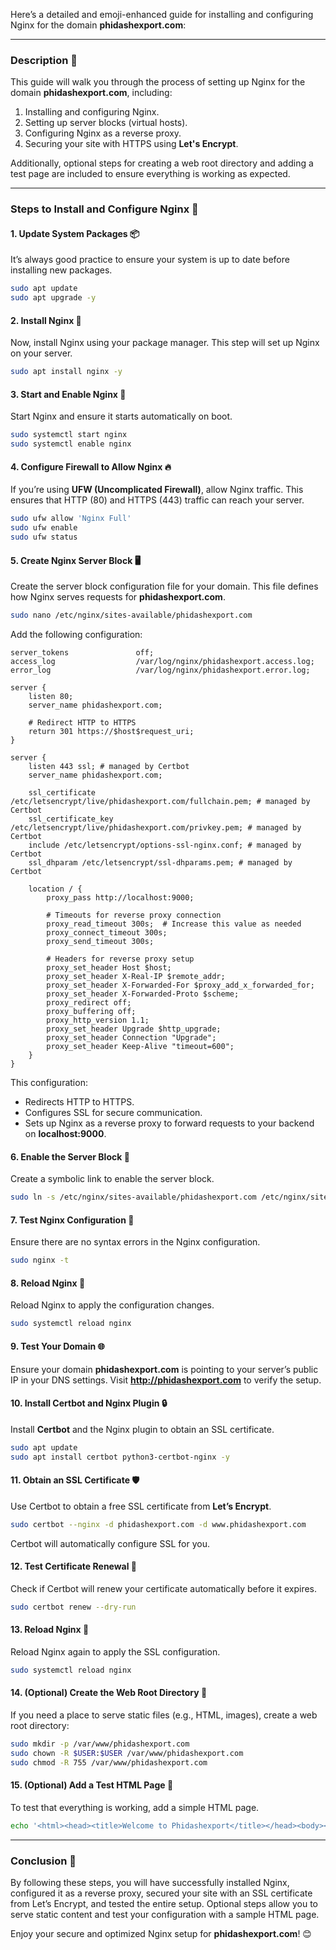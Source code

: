 Here’s a detailed and emoji-enhanced guide for installing and configuring Nginx for the domain **phidashexport.com**:

---

### **Description** 📜

This guide will walk you through the process of setting up Nginx for the domain **phidashexport.com**, including:
1. Installing and configuring Nginx.
2. Setting up server blocks (virtual hosts).
3. Configuring Nginx as a reverse proxy.
4. Securing your site with HTTPS using **Let's Encrypt**.

Additionally, optional steps for creating a web root directory and adding a test page are included to ensure everything is working as expected.

---

### **Steps to Install and Configure Nginx** 🚀

#### 1. **Update System Packages** 📦
It’s always good practice to ensure your system is up to date before installing new packages.
```bash
sudo apt update
sudo apt upgrade -y
```

#### 2. **Install Nginx** 🔧
Now, install Nginx using your package manager. This step will set up Nginx on your server.
```bash
sudo apt install nginx -y
```

#### 3. **Start and Enable Nginx** 🔄
Start Nginx and ensure it starts automatically on boot.
```bash
sudo systemctl start nginx
sudo systemctl enable nginx
```

#### 4. **Configure Firewall to Allow Nginx** 🔥
If you’re using **UFW (Uncomplicated Firewall)**, allow Nginx traffic. This ensures that HTTP (80) and HTTPS (443) traffic can reach your server.
```bash
sudo ufw allow 'Nginx Full'
sudo ufw enable
sudo ufw status
```

#### 5. **Create Nginx Server Block** 🖥️
Create the server block configuration file for your domain. This file defines how Nginx serves requests for **phidashexport.com**.
```bash
sudo nano /etc/nginx/sites-available/phidashexport.com
```
Add the following configuration:
```nginx
server_tokens               off;
access_log                  /var/log/nginx/phidashexport.access.log;
error_log                   /var/log/nginx/phidashexport.error.log;

server {
    listen 80;
    server_name phidashexport.com;

    # Redirect HTTP to HTTPS
    return 301 https://$host$request_uri;
}

server {
    listen 443 ssl; # managed by Certbot
    server_name phidashexport.com;

    ssl_certificate /etc/letsencrypt/live/phidashexport.com/fullchain.pem; # managed by Certbot
    ssl_certificate_key /etc/letsencrypt/live/phidashexport.com/privkey.pem; # managed by Certbot
    include /etc/letsencrypt/options-ssl-nginx.conf; # managed by Certbot
    ssl_dhparam /etc/letsencrypt/ssl-dhparams.pem; # managed by Certbot

    location / {
        proxy_pass http://localhost:9000;

        # Timeouts for reverse proxy connection
        proxy_read_timeout 300s;  # Increase this value as needed
        proxy_connect_timeout 300s;
        proxy_send_timeout 300s;        

        # Headers for reverse proxy setup
        proxy_set_header Host $host;
        proxy_set_header X-Real-IP $remote_addr;
        proxy_set_header X-Forwarded-For $proxy_add_x_forwarded_for;
        proxy_set_header X-Forwarded-Proto $scheme;
        proxy_redirect off;
        proxy_buffering off;
        proxy_http_version 1.1;
        proxy_set_header Upgrade $http_upgrade;
        proxy_set_header Connection "Upgrade";
        proxy_set_header Keep-Alive "timeout=600";
    }
}
```
This configuration:
- Redirects HTTP to HTTPS.
- Configures SSL for secure communication.
- Sets up Nginx as a reverse proxy to forward requests to your backend on **localhost:9000**.

#### 6. **Enable the Server Block** 🔗
Create a symbolic link to enable the server block.
```bash
sudo ln -s /etc/nginx/sites-available/phidashexport.com /etc/nginx/sites-enabled/
```

#### 7. **Test Nginx Configuration** 🧪
Ensure there are no syntax errors in the Nginx configuration.
```bash
sudo nginx -t
```

#### 8. **Reload Nginx** 🔄
Reload Nginx to apply the configuration changes.
```bash
sudo systemctl reload nginx
```

#### 9. **Test Your Domain** 🌐
Ensure your domain **phidashexport.com** is pointing to your server’s public IP in your DNS settings. Visit **http://phidashexport.com** to verify the setup.

#### 10. **Install Certbot and Nginx Plugin** 🔒
Install **Certbot** and the Nginx plugin to obtain an SSL certificate.
```bash
sudo apt update
sudo apt install certbot python3-certbot-nginx -y
```

#### 11. **Obtain an SSL Certificate** 🛡️
Use Certbot to obtain a free SSL certificate from **Let’s Encrypt**.
```bash
sudo certbot --nginx -d phidashexport.com -d www.phidashexport.com
```
Certbot will automatically configure SSL for you.

#### 12. **Test Certificate Renewal** 🔄
Check if Certbot will renew your certificate automatically before it expires.
```bash
sudo certbot renew --dry-run
```

#### 13. **Reload Nginx** 🔁
Reload Nginx again to apply the SSL configuration.
```bash
sudo systemctl reload nginx
```

#### 14. **(Optional) Create the Web Root Directory** 🏁
If you need a place to serve static files (e.g., HTML, images), create a web root directory:
```bash
sudo mkdir -p /var/www/phidashexport.com
sudo chown -R $USER:$USER /var/www/phidashexport.com
sudo chmod -R 755 /var/www/phidashexport.com
```

#### 15. **(Optional) Add a Test HTML Page** 📝
To test that everything is working, add a simple HTML page.
```bash
echo '<html><head><title>Welcome to Phidashexport</title></head><body><h1>Success! Nginx is serving phidashexport.com</h1></body></html>' | sudo tee /var/www/phidashexport.com/index.html
```

---

### **Conclusion** 🎉

By following these steps, you will have successfully installed Nginx, configured it as a reverse proxy, secured your site with an SSL certificate from Let’s Encrypt, and tested the entire setup. Optional steps allow you to serve static content and test your configuration with a sample HTML page.

Enjoy your secure and optimized Nginx setup for **phidashexport.com**! 😊
